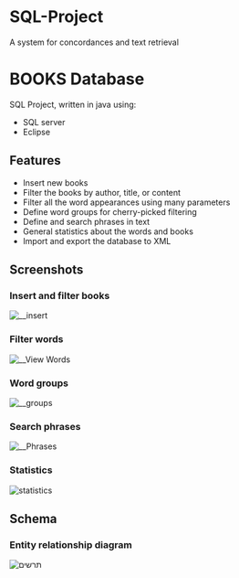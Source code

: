 # SQL-Project
A system for concordances and text retrieval
# BOOKS Database
SQL Project, written in java using:
* SQL server
* Eclipse

## Features
* Insert new books
* Filter the books by author, title, or content
* Filter all the word appearances using many parameters
* Define word groups for cherry-picked filtering
* Define and search phrases in text
* General statistics about the words and books
* Import and export the database to XML‏

## Screenshots

### Insert and filter books
![__insert](https://user-images.githubusercontent.com/62060107/118802821-49158e80-b8ab-11eb-9b06-2978eef0c828.PNG)

### Filter words
![__View Words](https://user-images.githubusercontent.com/62060107/118802893-5df22200-b8ab-11eb-968b-5d81d551db2a.PNG)

### Word groups
![__groups](https://user-images.githubusercontent.com/62060107/118802927-69dde400-b8ab-11eb-8b64-acd99ede413f.PNG)

### Search phrases
![__Phrases](https://user-images.githubusercontent.com/62060107/118803009-7e21e100-b8ab-11eb-876b-d07fc9bf806b.PNG)

### Statistics
![statistics](https://user-images.githubusercontent.com/62060107/118803024-85e18580-b8ab-11eb-9831-5a1f3a694a2c.PNG)

## Schema
### Entity relationship diagram
![תרשים](https://user-images.githubusercontent.com/62060107/118804343-41ef8000-b8ad-11eb-993e-80c65a69bfc5.PNG)
